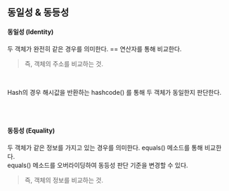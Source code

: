 ## 동일성 & 동등성

#### 동일성 (Identity)
두 객체가 완전히 같은 경우를 의미한다. == 연산자를 통해 비교한다.  

> 즉, 객체의 주소를 비교하는 것.

<br />

Hash의 경우 해시값을 반환하는 hashcode() 를 통해 두 객체가 동일한지 판단한다.


<br />
<br />

#### 동등성 (Equality)
두 객체가 같은 정보를 가지고 있는 경우를 의미한다. equals() 메소드를 통해 비교한다.  
equals() 메소드를 오버라이딩하여 동등성 판단 기준을 변경할 수 있다.

> 즉, 객체의 정보를 비교하는 것.